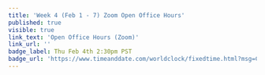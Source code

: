 ```yaml
---
title: 'Week 4 (Feb 1 - 7) Zoom Open Office Hours'
published: true
visible: true
link_text: 'Open Office Hours (Zoom)'
link_url: ''
badge_label: Thu Feb 4th 2:30pm PST
badge_url: 'https://www.timeanddate.com/worldclock/fixedtime.html?msg=CMPT-363+Review+and+Discussion&iso=20210202T1430&p1=256&ah=1&am=50'
---
```

